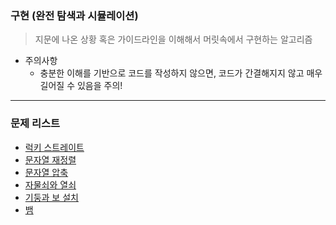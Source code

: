 ### 구현 (완전 탐색과 시뮬레이션)
> 지문에 나온 상황 혹은 가이드라인을 이해해서 머릿속에서 구현하는 알고리즘

* 주의사항
  * 충분한 이해를 기반으로 코드를 작성하지 않으면, 코드가 간결해지지 않고 매우 길어질 수 있음을 주의!

<hr>

### 문제 리스트

* [럭키 스트레이트](https://github.com/PoSungKim/algorithm_review/blob/master/%EA%B5%AC%ED%98%84/1.%EB%9F%AD%ED%82%A4%20%EC%8A%A4%ED%8A%B8%EB%A0%88%EC%9D%B4%ED%8A%B8.md)
* [문자열 재정렬](https://github.com/PoSungKim/algorithm_review/blob/master/%EA%B5%AC%ED%98%84/2.%EB%AC%B8%EC%9E%90%EC%97%B4%20%EC%9E%AC%EC%A0%95%EB%A0%AC.md)
* [문자열 압축](https://github.com/PoSungKim/algorithm_review/blob/master/%EA%B5%AC%ED%98%84/3.%EB%AC%B8%EC%9E%90%EC%97%B4%20%EC%95%95%EC%B6%95.md)
* [자물쇠와 열쇠](https://github.com/PoSungKim/algorithm_review/blob/master/%EA%B5%AC%ED%98%84/4.%EC%9E%90%EB%AC%BC%EC%87%A0%EC%99%80%20%EC%97%B4%EC%87%A0.md)
* [기둥과 보 설치](https://github.com/PoSungKim/algorithm_review/blob/master/%EA%B5%AC%ED%98%84/5.%EA%B8%B0%EB%91%A5%EA%B3%BC%20%EB%B3%B4%20%EC%84%A4%EC%B9%98.md)
* [뱀](https://github.com/PoSungKim/algorithm_review/blob/master/%EA%B5%AC%ED%98%84/6.%EB%B1%80.md)
